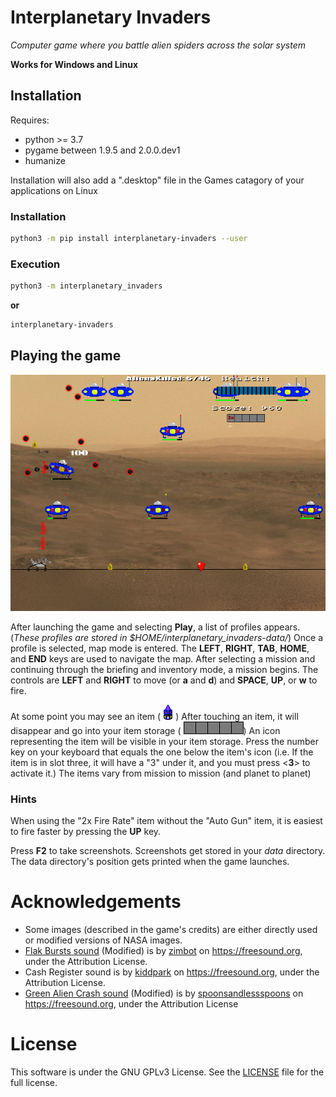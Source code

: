# Interplanetary Invaders


*Computer game where you battle alien spiders across the solar system*

**Works for Windows and Linux**

## Installation

Requires:
 * python >= 3.7
 * pygame between 1.9.5 and 2.0.0.dev1
 * humanize

Installation will also add a ".desktop" file in the Games catagory of your applications on Linux

### Installation

```bash
python3 -m pip install interplanetary-invaders --user
```

### Execution

```bash
python3 -m interplanetary_invaders
```

**or**

```bash
interplanetary-invaders
```

## Playing the game

 ![Gameplay Screenshot](https://github.com/nachomonkey/Interplanetary-Invaders/blob/master/wiki_data/screenshot_gameplay1.png  "Gameplay Screenshot")

After launching the game and selecting **Play**, a list of profiles appears. (*These profiles are 
stored in $HOME/interplanetary_invaders-data/*) Once a profile
is selected, map mode is entered. The **LEFT**, **RIGHT**, **TAB**, **HOME**, and **END** keys are used to navigate
the map. After selecting a mission and continuing through the briefing and inventory mode,
a mission begins. The controls are **LEFT** and **RIGHT** to move (or **a** and **d**) and
**SPACE**, **UP**, or **w** to fire.

At some point you may see an item (![Item](interplanetary_invaders/images/bitmap/animations/items/block/block1.png  "Item"))
After touching an item, it will disappear and go into your item storage ( ![Item storage](interplanetary_invaders/images/bitmap/itemHolder.png))
An icon representing the item will be visible in your item storage.
Press the number key on your keyboard that equals the one below the item's icon (i.e. If the item is in slot three, it
will have a "3" under it, and you must press <**3**> to activate it.)  The items vary from mission to mission (and planet to planet)

### Hints

When using the "2x Fire Rate" item without the "Auto Gun" item, it is easiest to fire faster
by pressing the **UP** key.

Press **F2** to take screenshots. Screenshots get stored in your *data* directory. The data directory's position gets printed
when the game launches.

# Acknowledgements
* Some images (described in the game's credits) are either directly used or modified versions of NASA images.
* [Flak Bursts sound](https://freesound.org/people/zimbot/sounds/209984/) (Modified) is by [zimbot](https://freesound.org/people/zimbot/) on https://freesound.org, under the Attribution License.
* Cash Register sound is by [kiddpark](https://freesound.org/people/kiddpark/) on https://freesound.org, under the Attribution License.
* [Green Alien Crash sound](https://freesound.org/people/spoonsandlessspoons/sounds/361341/) (Modified) is by [spoonsandlessspoons](https://freesound.org/people/spoonsandlessspoons/) on https://freesound.org, under the Attribution License

# License
This software is under the GNU GPLv3 License. See the [LICENSE](https://github.com/nachomonkey/Interplanetary-Invaders/blob/master/LICENSE) file for the full license.


